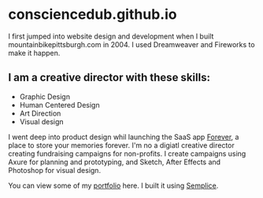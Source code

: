 # consciencedub.github.io
I first jumped into website design and development when I built mountainbikepittsburgh.com in 2004. I used Dreamweaver and Fireworks to make it happen. 
## I am a creative director with these skills:
* Graphic Design
* Human Centered Design
* Art Direction
* Visual design

I went deep into product design whil launching the SaaS app [Forever](http://Forever.com), a place to store your memories forever.
I'm no a digiatl creative director creating fundraising campaigns for non-profits.
I create campaigns using Axure for planning and prototyping, and Sketch, After Effects and Photoshop for visual design.

You can view some of my [portfolio](http://farrarsteve.com) here. I built it using [Semplice](http://semplicelabs.com).
